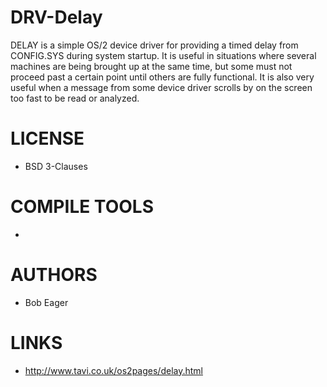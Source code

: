 # DRV-Delay
DELAY is a simple OS/2 device driver for providing a timed delay from CONFIG.SYS during system startup. It is useful in situations where several machines are being brought up at the same time, but some must not proceed past a certain point until others are fully functional. It is also very useful when a message from some device driver scrolls by on the screen too fast to be read or analyzed. 

LICENSE
===============
* BSD 3-Clauses

COMPILE TOOLS
===============
* 
 
AUTHORS
===============
* Bob Eager

LINKS
===============
* http://www.tavi.co.uk/os2pages/delay.html
